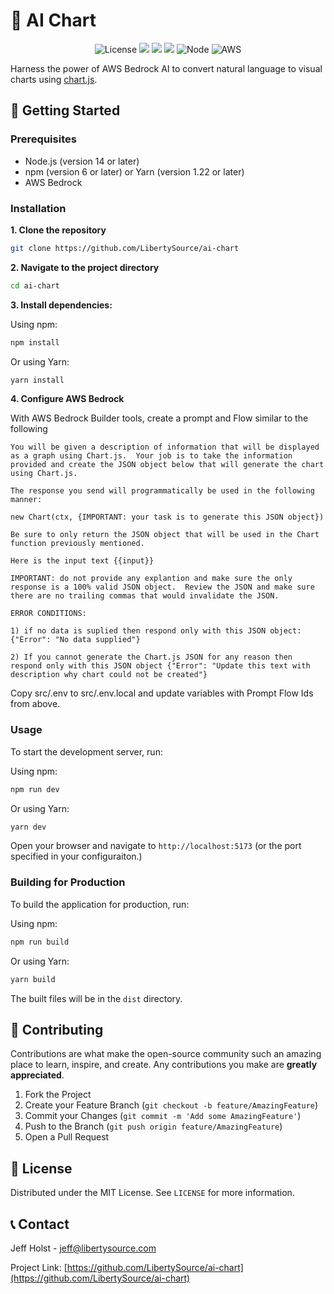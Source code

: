 # 🚀 AI Chart

<div align="center">

![License](https://img.shields.io/badge/license-MIT-blue.svg)
![](https://img.shields.io/badge/Vite-646CFF?style=for-the-badge&logo=Vite&logoColor=white)
![](https://img.shields.io/badge/Vue.js-35495E?style=for-the-badge&logo=vuedotjs&logoColor=4FC08D)
![](https://shields.io/badge/TypeScript-3178C6?logo=TypeScript&logoColor=FFF&style=flat-square)
![Node](https://img.shields.io/badge/node-brightgreen)
![AWS](https://img.shields.io/badge/AWS_Bedrock-232F3E?style=for-the-badge&logo=amazon-aws&logoColor=white)

</div>

Harness the power of AWS Bedrock AI to convert natural language to visual charts
using [chart.js](https://www.chartjs.org/docs/latest/api/).

## 🚀 Getting Started

### Prerequisites

- Node.js (version 14 or later)
- npm (version 6 or later) or Yarn (version 1.22 or later)
- AWS Bedrock

### Installation

**1\. Clone the repository**

```bash
git clone https://github.com/LibertySource/ai-chart
```

**2\. Navigate to the project directory**

```bash
cd ai-chart
```

**3\. Install dependencies:**

Using npm:

```bash
npm install
```

Or using Yarn:

```bash
yarn install
```

**4\. Configure AWS Bedrock**

With AWS Bedrock Builder tools, create a prompt and Flow similar to the
following

```text
You will be given a description of information that will be displayed as a graph using Chart.js.  Your job is to take the information provided and create the JSON object below that will generate the chart using Chart.js.

The response you send will programmatically be used in the following manner:

new Chart(ctx, {IMPORTANT: your task is to generate this JSON object})

Be sure to only return the JSON object that will be used in the Chart function previously mentioned.

Here is the input text {{input}}

IMPORTANT: do not provide any explantion and make sure the only response is a 100% valid JSON object.  Review the JSON and make sure there are no trailing commas that would invalidate the JSON.

ERROR CONDITIONS:

1) if no data is suplied then respond only with this JSON object: {"Error": "No data supplied"}

2) If you cannot generate the Chart.js JSON for any reason then respond only with this JSON object {"Error": "Update this text with description why chart could not be created"}
```

Copy src/.env to src/.env.local and update variables with Prompt Flow Ids from
above.

### Usage

To start the development server, run:

Using npm:

```bash
npm run dev
```

Or using Yarn:

```bash
yarn dev
```

Open your browser and navigate to `http://localhost:5173` (or the port specified
in your configuraiton.)

### Building for Production

To build the application for production, run:

Using npm:

```bash
npm run build
```

Or using Yarn:

```bash
yarn build
```

The built files will be in the `dist` directory.

## 🤝 Contributing

Contributions are what make the open-source community such an amazing place to
learn, inspire, and create. Any contributions you make are **greatly
appreciated**.

1. Fork the Project
2. Create your Feature Branch (`git checkout -b feature/AmazingFeature`)
3. Commit your Changes (`git commit -m 'Add some AmazingFeature'`)
4. Push to the Branch (`git push origin feature/AmazingFeature`)
5. Open a Pull Request

## 📜 License

Distributed under the MIT License. See `LICENSE` for more information.

## 📞 Contact

Jeff Holst - jeff@libertysource.com

Project Link:
[https://github.com/LibertySource/ai-chart](https://github.com/LibertySource/ai-chart)

